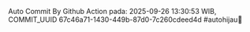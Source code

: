 Auto Commit By Github Action pada: 2025-09-26 13:30:53 WIB, COMMIT_UUID 67c46a71-1430-449b-87d0-7c260cdeed4d #autohijau🗿

